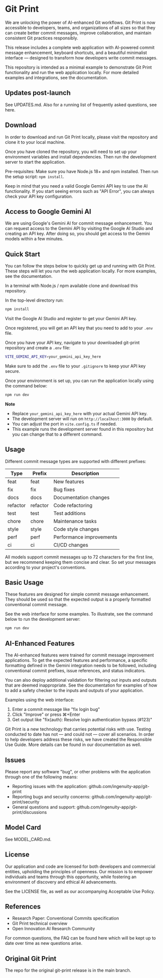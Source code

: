 # Git Print

We are unlocking the power of AI-enhanced Git workflows. Git Print is now accessible to developers, teams, and organizations of all sizes so that they can create better commit messages, improve collaboration, and maintain consistent Git practices responsibly.

This release includes a complete web application with AI-powered commit message enhancement, keyboard shortcuts, and a beautiful minimalist interface — designed to transform how developers write commit messages.

This repository is intended as a minimal example to demonstrate Git Print functionality and run the web application locally. For more detailed examples and integrations, see the documentation.

## Updates post-launch

See UPDATES.md. Also for a running list of frequently asked questions, see here.

## Download

In order to download and run Git Print locally, please visit the repository and clone it to your local machine.

Once you have cloned the repository, you will need to set up your environment variables and install dependencies. Then run the development server to start the application.

Pre-requisites: Make sure you have Node.js 18+ and npm installed. Then run the setup script: `npm install`.

Keep in mind that you need a valid Google Gemini API key to use the AI functionality. If you start seeing errors such as "API Error", you can always check your API key configuration.

## Access to Google Gemini AI

We are using Google's Gemini AI for commit message enhancement. You can request access to the Gemini API by visiting the Google AI Studio and creating an API key. After doing so, you should get access to the Gemini models within a few minutes.

## Quick Start

You can follow the steps below to quickly get up and running with Git Print. These steps will let you run the web application locally. For more examples, see the documentation.

In a terminal with Node.js / npm available clone and download this repository.

In the top-level directory run:

```bash
npm install
```

Visit the Google AI Studio and register to get your Gemini API key.

Once registered, you will get an API key that you need to add to your `.env` file.

Once you have your API key, navigate to your downloaded git-print repository and create a `.env` file:

```bash
VITE_GEMINI_API_KEY=your_gemini_api_key_here
```

Make sure to add the `.env` file to your `.gitignore` to keep your API key secure.

Once your environment is set up, you can run the application locally using the command below:

```bash
npm run dev
```

**Note**

- Replace `your_gemini_api_key_here` with your actual Gemini API key.
- The development server will run on `http://localhost:3000` by default.
- You can adjust the port in `vite.config.ts` if needed.
- This example runs the development server found in this repository but you can change that to a different command.

## Usage

Different commit message types are supported with different prefixes:

| Type | Prefix | Description |
|------|--------|-------------|
| feat | feat | New features |
| fix | fix | Bug fixes |
| docs | docs | Documentation changes |
| refactor | refactor | Code refactoring |
| test | test | Test additions |
| chore | chore | Maintenance tasks |
| style | style | Code style changes |
| perf | perf | Performance improvements |
| ci | ci | CI/CD changes |

All models support commit messages up to 72 characters for the first line, but we recommend keeping them concise and clear. So set your messages according to your project's conventions.

## Basic Usage

These features are designed for simple commit message enhancement. They should be used so that the expected output is a properly formatted conventional commit message.

See the web interface for some examples. To illustrate, see the command below to run the development server:

```bash
npm run dev
```

## AI-Enhanced Features

The AI-enhanced features were trained for commit message improvement applications. To get the expected features and performance, a specific formatting defined in the Gemini integration needs to be followed, including conventional commit prefixes, issue references, and status indicators.

You can also deploy additional validation for filtering out inputs and outputs that are deemed inappropriate. See the documentation for examples of how to add a safety checker to the inputs and outputs of your application.

Examples using the web interface:

1. Enter a commit message like "fix login bug"
2. Click "Improve" or press ⌘+Enter
3. Get output like "fix(auth): Resolve login authentication bypass (#123)"

Git Print is a new technology that carries potential risks with use. Testing conducted to date has not — and could not — cover all scenarios. In order to help developers address these risks, we have created the Responsible Use Guide. More details can be found in our documentation as well.

## Issues

Please report any software "bug", or other problems with the application through one of the following means:

- Reporting issues with the application: github.com/ingenuity-app/git-print
- Reporting bugs and security concerns: github.com/ingenuity-app/git-print/security
- General questions and support: github.com/ingenuity-app/git-print/discussions

## Model Card

See MODEL_CARD.md.

## License

Our application and code are licensed for both developers and commercial entities, upholding the principles of openness. Our mission is to empower individuals and teams through this opportunity, while fostering an environment of discovery and ethical AI advancements.

See the LICENSE file, as well as our accompanying Acceptable Use Policy.

## References

- Research Paper: Conventional Commits specification
- Git Print technical overview
- Open Innovation AI Research Community

For common questions, the FAQ can be found here which will be kept up to date over time as new questions arise.

## Original Git Print

The repo for the original git-print release is in the main branch.
